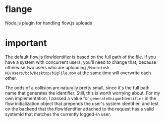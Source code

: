 # flange
Node.js plugin for handling flow.js uploads

# important
The default flow.js flowIdentifier is based on the full path of the file. If you have a
system with concurrent users, you'll need to change that, because otherwise two users who are
uploading `/Macintosh HD/Users/bob/Desktop/bigFile.mov` at the same time will overwrite each
other.

The odds of a collision are naturally pretty small, since it's the full path name that generates
the identifier. Still, this is worth worrying about. For my own implementation, I passed a value
for `generateUniqueIdentifier` in the flow initialization object that prepends the user's system
identifier, and test on the backend that the flowIdentifier attached to the request has a valid
systemId that matches the currently logged-in user.
